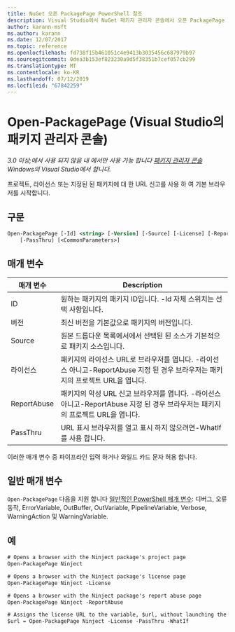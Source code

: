 ```yaml
---
title: NuGet 오픈 PackagePage PowerShell 참조
description: Visual Studio에서 NuGet 패키지 관리자 콘솔에서 오픈 PackagePage PowerShell 명령에 대 한 참조입니다.
author: karann-msft
ms.author: karann
ms.date: 12/07/2017
ms.topic: reference
ms.openlocfilehash: fd738f15b461051c4e9413b3035456c687979b97
ms.sourcegitcommit: 0dea3b153ef823230a9d5f38351b7cef057cb299
ms.translationtype: MT
ms.contentlocale: ko-KR
ms.lasthandoff: 07/12/2019
ms.locfileid: "67842259"
---
```

# <a name="open-packagepage-package-manager-console-in-visual-studio"></a>Open-PackagePage (Visual Studio의 패키지 관리자 콘솔)

*3.0 이상;에서 사용 되지 않음 내 에서만 사용 가능 합니다 [패키지 관리자 콘솔](package-manager-console.md) Windows의 Visual Studio에서 합니다.*

프로젝트, 라이선스 또는 지정된 된 패키지에 대 한 URL 신고를 사용 하 여 기본 브라우저를 시작합니다.

## <a name="syntax"></a>구문

```ps
Open-PackagePage [-Id] <string> [-Version] [-Source] [-License] [-ReportAbuse]
    [-PassThru] [<CommonParameters>]
```

## <a name="parameters"></a>매개 변수

| 매개 변수 | Description |
| --- | --- |
| ID | 원하는 패키지의 패키지 ID입니다. -Id 자체 스위치는 선택 사항입니다. |
| 버전 | 최신 버전을 기본값으로 패키지의 버전입니다. |
| Source | 원본 드롭다운 목록에서에서 선택된 된 소스가 기본적으로 패키지 소스입니다. |
| 라이선스 | 패키지의 라이선스 URL로 브라우저를 엽니다. -라이선스 아니고-ReportAbuse 지정 된 경우 브라우저는 패키지의 프로젝트 URL을 엽니다. |
| ReportAbuse | 패키지의 악성 URL 신고 브라우저를 엽니다. -라이선스 아니고-ReportAbuse 지정 된 경우 브라우저는 패키지의 프로젝트 URL을 엽니다. |
| PassThru | URL 표시 브라우저를 열고 표시 하지 않으려면-WhatIf를 사용 합니다. |

이러한 매개 변수 중 파이프라인 입력 하거나 와일드 카드 문자 허용 합니다.

## <a name="common-parameters"></a>일반 매개 변수

`Open-PackagePage` 다음을 지원 합니다 [일반적인 PowerShell 매개 변수](http://go.microsoft.com/fwlink/?LinkID=113216): 디버그, 오류 동작, ErrorVariable, OutBuffer, OutVariable, PipelineVariable, Verbose, WarningAction 및 WarningVariable.

## <a name="examples"></a>예

```ps
# Opens a browser with the Ninject package's project page
Open-PackagePage Ninject

# Opens a browser with the Ninject package's license page
Open-PackagePage Ninject -License

# Opens a browser with the Ninject package's report abuse page  
Open-PackagePage Ninject -ReportAbuse

# Assigns the license URL to the variable, $url, without launching the browser
$url = Open-PackagePage Ninject -License -PassThru -WhatIf
```